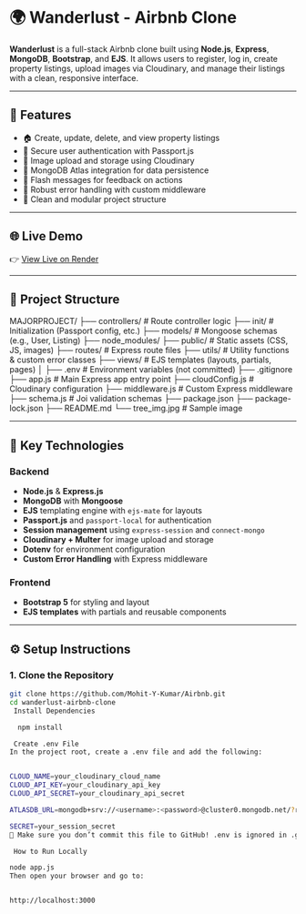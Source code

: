 # 🌍 Wanderlust - Airbnb Clone

**Wanderlust** is a full-stack Airbnb clone built using **Node.js**, **Express**, **MongoDB**, **Bootstrap**, and **EJS**. It allows users to register, log in, create property listings, upload images via Cloudinary, and manage their listings with a clean, responsive interface.

---

## 🚀 Features

- 🏠 Create, update, delete, and view property listings
- 🔐 Secure user authentication with Passport.js
- 📸 Image upload and storage using Cloudinary
- 💾 MongoDB Atlas integration for data persistence
- 💬 Flash messages for feedback on actions
- 🧠 Robust error handling with custom middleware
- 📁 Clean and modular project structure

---

## 🌐 Live Demo

👉 [View Live on Render](https://airbnb-z2de.onrender.com/listings)

---

## 📂 Project Structure

MAJORPROJECT/
├── controllers/ # Route controller logic
├── init/ # Initialization (Passport config, etc.)
├── models/ # Mongoose schemas (e.g., User, Listing)
├── node_modules/
├── public/ # Static assets (CSS, JS, images)
├── routes/ # Express route files
├── utils/ # Utility functions & custom error classes
├── views/ # EJS templates (layouts, partials, pages)
│
├── .env # Environment variables (not committed)
├── .gitignore
├── app.js # Main Express app entry point
├── cloudConfig.js # Cloudinary configuration
├── middleware.js # Custom Express middleware
├── schema.js # Joi validation schemas
├── package.json
├── package-lock.json
├── README.md
└── tree_img.jpg # Sample image


---

## 🧠 Key Technologies

### Backend

- **Node.js** & **Express.js**
- **MongoDB** with **Mongoose**
- **EJS** templating engine with `ejs-mate` for layouts
- **Passport.js** and `passport-local` for authentication
- **Session management** using `express-session` and `connect-mongo`
- **Cloudinary + Multer** for image upload and storage
- **Dotenv** for environment configuration
- **Custom Error Handling** with Express middleware

### Frontend

- **Bootstrap 5** for styling and layout
- **EJS templates** with partials and reusable components

---

## ⚙️ Setup Instructions

### 1. Clone the Repository

```bash
git clone https://github.com/Mohit-Y-Kumar/Airbnb.git
cd wanderlust-airbnb-clone
 Install Dependencies

  npm install

 Create .env File
In the project root, create a .env file and add the following:


CLOUD_NAME=your_cloudinary_cloud_name
CLOUD_API_KEY=your_cloudinary_api_key
CLOUD_API_SECRET=your_cloudinary_api_secret

ATLASDB_URL=mongodb+srv://<username>:<password>@cluster0.mongodb.net/?retryWrites=true&w=majority&appName=Cluster0

SECRET=your_session_secret
🔐 Make sure you don’t commit this file to GitHub! .env is ignored in .gitignore.

 How to Run Locally

node app.js
Then open your browser and go to:


http://localhost:3000
